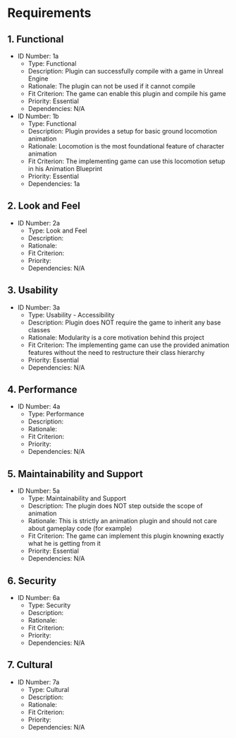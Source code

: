 # Requirements

## 1. Functional
- ID Number: 1a
	- Type: Functional
	- Description: Plugin can successfully compile with a game in Unreal Engine
	- Rationale: The plugin can not be used if it cannot compile
	- Fit Criterion: The game can enable this plugin and compile his game
	- Priority: Essential
	- Dependencies: N/A
- ID Number: 1b
	- Type: Functional
	- Description: Plugin provides a setup for basic ground locomotion animation
	- Rationale: Locomotion is the most foundational feature of character animation
	- Fit Criterion: The implementing game can use this locomotion setup in his Animation Blueprint
	- Priority: Essential
	- Dependencies: 1a

## 2. Look and Feel
- ID Number: 2a
	- Type: Look and Feel
	- Description: 
	- Rationale: 
	- Fit Criterion: 
	- Priority: 
	- Dependencies: N/A

## 3. Usability
- ID Number: 3a
	- Type: Usability - Accessibility
	- Description: Plugin does NOT require the game to inherit any base classes
	- Rationale: Modularity is a core motivation behind this project
	- Fit Criterion: The implementing game can use the provided animation features without the need to restructure their class hierarchy
	- Priority: Essential
	- Dependencies: N/A

## 4. Performance
- ID Number: 4a
	- Type: Performance
	- Description: 
	- Rationale: 
	- Fit Criterion: 
	- Priority: 
	- Dependencies: N/A

## 5. Maintainability and Support
- ID Number: 5a
	- Type: Maintainability and Support
	- Description: The plugin does NOT step outside the scope of animation
	- Rationale: This is strictly an animation plugin and should not care about gameplay code (for example)
	- Fit Criterion: The game can implement this plugin knowning exactly what he is getting from it
	- Priority: Essential
	- Dependencies: N/A

## 6. Security
- ID Number: 6a
	- Type: Security
	- Description: 
	- Rationale: 
	- Fit Criterion: 
	- Priority: 
	- Dependencies: N/A

## 7. Cultural
- ID Number: 7a
	- Type: Cultural
	- Description: 
	- Rationale: 
	- Fit Criterion: 
	- Priority: 
	- Dependencies: N/A
